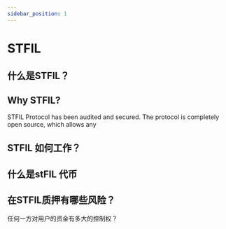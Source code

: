 ```yaml
---
sidebar_position: 1
---
```


# STFIL


## 什么是STFIL？


## Why STFIL?
STFIL Protocol has been audited and secured. The protocol is completely open source, which allows any


## STFIL 如何工作？


## 什么是stFIL 代币


## 在STFIL质押有哪些风险？
任何一方对用户的资金有多大的控制权？